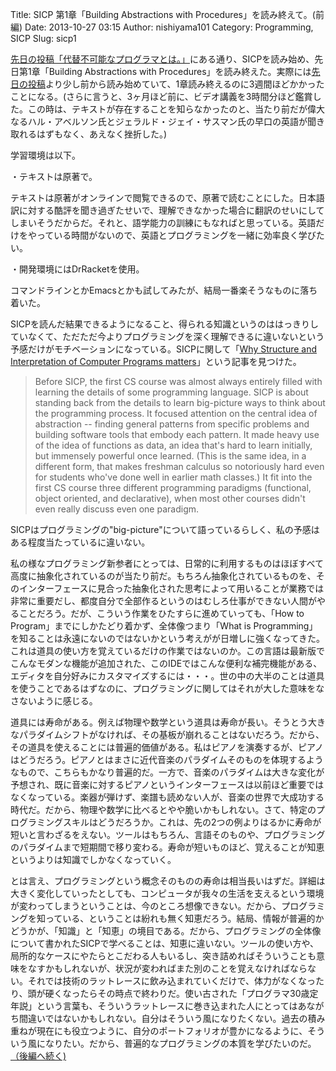 Title: SICP 第1章「Building Abstractions with Procedures」を読み終えて。(前編)
Date: 2013-10-27 03:15
Author: nishiyama101
Category: Programming, SICP
Slug: sicp1

[先日の投稿「代替不可能なプログラマとは。」][代替不可能なプログラマとは。]にある通り、SICPを読み始め、先日第1章「Building
Abstractions with
Procedures」を読み終えた。実際には[先日の投稿][代替不可能なプログラマとは。]より少し前から読み始めていて、1章読み終えるのに3週間ほどかかったことになる。(さらに言うと、3ヶ月ほど前に、ビデオ講義を3時間分ほど鑑賞した。この時は、テキストが存在することを知らなかったのと、当たり前だが偉大なるハル・アベルソン氏とジェラルド・ジェイ・サスマン氏の早口の英語が聞き取れるはずもなく、あえなく挫折した。)

学習環境は以下。

・テキストは原著で。

テキストは原著がオンラインで閲覧できるので、原著で読むことにした。日本語訳に対する酷評を聞き過ぎたせいで、理解できなかった場合に翻訳のせいにしてしまいそうだからだ。それと、語学能力の訓練にもなればと思っている。英語だけをやっている時間がないので、英語とプログラミングを一緒に効率良く学びたい。

・開発環境にはDrRacketを使用。

コマンドラインとかEmacsとかも試してみたが、結局一番楽そうなものに落ち着いた。

SICPを読んだ結果できるようになること、得られる知識というのははっきりしていなくて、ただただ今よりプログラミングを深く理解できるに違いないという予感だけがモチベーションになっている。SICPに関して「[Why
Structure and Interpretation of Computer Programs
matters][]」という記事を見つけた。

> Before SICP, the first CS course was almost always entirely filled
> with learning the details of some programming language. SICP is about
> standing back from the details to learn big-picture ways to think
> about the programming process. It focused attention on the central
> idea of abstraction -- finding general patterns from specific problems
> and building software tools that embody each pattern. It made heavy
> use of the idea of functions as data, an idea that's hard to learn
> initially, but immensely powerful once learned. (This is the same
> idea, in a different form, that makes freshman calculus so notoriously
> hard even for students who've done well in earlier math classes.) It
> fit into the first CS course three different programming paradigms
> (functional, object oriented, and declarative), when most other
> courses didn't even really discuss even one paradigm.

SICPはプログラミングの"big-picture"について語っているらしく、私の予感はある程度当たっているに違いない。

私の様なプログラミング新参者にとっては、日常的に利用するものはほぼすべて高度に抽象化されているのが当たり前だ。もちろん抽象化されているものを、そのインターフェースに見合った抽象化された思考によって用いることが業務では非常に重要だし、都度自分で全部作るというのはむしろ仕事ができない人間がやることだろう。だが、こういう作業をひたすらに進めていっても、「How
to Program」までにしかたどり着かず、全体像つまり「What is
Programming」を知ることは永遠にないのではないかという考えがが日増しに強くなってきた。これは道具の使い方を覚えているだけの作業ではないのか。この言語は最新版でこんなモダンな機能が追加された、このIDEではこんな便利な補完機能がある、エディタを自分好みにカスタマイズするには・・・。世の中の大半のことは道具を使うことであるはずなのに、プログラミングに関してはそれが大した意味をなさないように感じる。

道具には寿命がある。例えば物理や数学という道具は寿命が長い。そうとう大きなパラダイムシフトがなければ、その基板が崩れることはないだろう。だから、その道具を使えることには普遍的価値がある。私はピアノを演奏するが、ピアノはどうだろう。ピアノとはまさに近代音楽のパラダイムそのものを体現するようなもので、こちらもかなり普遍的だ。一方で、音楽のパラダイムは大きな変化が予想され、既に音楽に対するピアノというインターフェースは以前ほど重要ではなくなっている。楽器が弾けず、楽譜も読めない人が、音楽の世界で大成功する時代だ。だから、物理や数学に比べるとやや脆いかもしれない。さて、特定のプログラミングスキルはどうだろうか。これは、先の2つの例よりはるかに寿命が短いと言わざるをえない。ツールはもちろん、言語そのものや、プログラミングのパラダイムまで短期間で移り変わる。寿命が短いものほど、覚えることが知恵というよりは知識でしかなくなっていく。

とは言え、プログラミングという概念そのものの寿命は相当長いはずだ。詳細は大きく変化していったとしても、コンピュータが我々の生活を支えるという環境が変わってしまうということは、今のところ想像できない。だから、プログラミングを知っている、ということは紛れも無く知恵だろう。結局、情報が普遍的かどうかが、「知識」と「知恵」の境目である。だから、プログラミングの全体像について書かれたSICPで学べることは、知恵に違いない。ツールの使い方や、局所的なケースにやたらとこだわる人もいるし、突き詰めればそういうことも意味をなすかもしれないが、状況が変わればまた別のことを覚えなければならない。それでは技術のラットレースに飲み込まれていくだけで、体力がなくなったり、頭が硬くなったらその時点で終わりだ。使い古された「プログラマ30歳定年説」という言葉も、そういうラットレースに巻き込まれた人にとってはあながち間違いではないかもしれない。自分はそういう風になりたくない。過去の積み重ねが現在にも役立つように、自分のポートフォリオが豊かになるように、そういう風になりたい。だから、普遍的なプログラミングの本質を学びたいのだ。[（後編へ続く)][後編]

[代替不可能なプログラマとは。]: http://yuseinishiyama.com/posts/2013/10/23/necessary-programmer/
[Why Structure and Interpretation of Computer Programs matters]: http://www.cs.berkeley.edu/~bh/sicp.html
[後編]: http://yuseinishiyama.com/posts/2013/10/27/sicp2/
